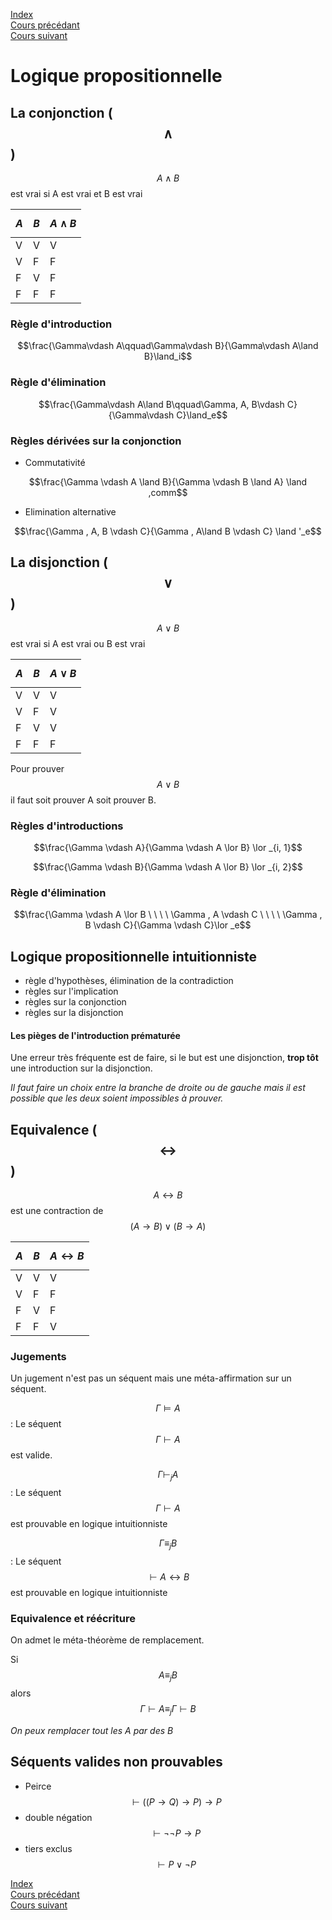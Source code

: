 <script type="text/javascript" src="https://cdnjs.cloudflare.com/ajax/libs/mathjax/2.7.7/latest.js?config=TeX-MML-AM_CHTML"></script>

[Index](./index.md)  
[Cours précédant](./cours_5.md)  
[Cours suivant](./cours_7.md)


# Logique propositionnelle

## La conjonction ($$\land$$)

$$A \land B$$ est vrai si A est vrai et B est vrai

|$$A$$|$$B$$|$$A\land B$$|
|-|-|-|
|V|V|V|
|V|F|F|
|F|V|F|
|F|F|F|

### Règle d'introduction

$$\frac{\Gamma\vdash A\qquad\Gamma\vdash B}{\Gamma\vdash A\land B}\land_i$$

### Règle d'élimination

$$\frac{\Gamma\vdash A\land B\qquad\Gamma, A, B\vdash C}{\Gamma\vdash C}\land_e$$


### Règles dérivées sur la conjonction

- Commutativité

$$\frac{\Gamma \vdash A \land B}{\Gamma \vdash B \land A} \land ,comm$$

- Elimination alternative

$$\frac{\Gamma , A, B \vdash C}{\Gamma , A\land B \vdash C} \land '_e$$


## La disjonction ($$\lor$$)

$$A \lor B$$ est vrai si A est vrai ou B est vrai

|$$A$$|$$B$$|$$A\lor B$$|
|-|-|-|
|V|V|V|
|V|F|V|
|F|V|V|
|F|F|F|

Pour prouver $$A\lor B$$ il faut soit prouver A soit prouver B.

### Règles d'introductions

$$\frac{\Gamma \vdash A}{\Gamma \vdash A \lor B} \lor _{i, 1}$$

$$\frac{\Gamma \vdash B}{\Gamma \vdash A \lor B} \lor _{i, 2}$$

### Règle d'élimination

$$\frac{\Gamma \vdash A \lor B \ \ \ \ \Gamma , A \vdash C \ \ \ \ \Gamma , B \vdash C}{\Gamma \vdash C}\lor _e$$

## Logique propositionnelle intuitionniste

- règle d'hypothèses, élimination de la contradiction
- règles sur l'implication
- règles sur la conjonction
- règles sur la disjonction

#### Les pièges de l'introduction prématurée

Une erreur très fréquente est de faire, si le but est une disjonction, **trop tôt** une introduction sur la disjonction.

*Il faut faire un choix entre la branche de droite ou de gauche mais il est possible que les deux soient impossibles à prouver.*

## Equivalence ($$\leftrightarrow$$)

$$A\leftrightarrow B$$ est une contraction de $$(A\to B) \lor (B\to A)$$

|$$A$$|$$B$$|$$A\leftrightarrow B$$|
|-|-|-|
|V|V|V|
|V|F|F|
|F|V|F|
|F|F|V|

### Jugements

Un jugement n'est pas un séquent mais une méta-affirmation sur un séquent.

$$\Gamma \models A$$ : Le séquent $$\Gamma \vdash A$$ est valide.  

$$\Gamma \vdash _j A$$ : Le séquent $$\Gamma \vdash A$$ est prouvable en logique intuitionniste

$$\Gamma \equiv_j B$$ : Le séquent $$\vdash A \leftrightarrow B$$ est prouvable en logique intuitionniste

### Equivalence et réécriture

On admet le méta-théorème de remplacement.

Si $$A\equiv_j B$$ alors $$\Gamma\vdash A\equiv_j\Gamma\vdash B$$

*On peux remplacer tout les A par des B*

## Séquents valides non prouvables

- Peirce $$\vdash ((P\to Q)\to P)\to P$$
- double négation $$\vdash \neg\neg P \to P$$
- tiers exclus $$\vdash P \lor \neg P$$

[Index](./index.md)  
[Cours précédant](./cours_5.md)  
[Cours suivant](./cours_7.md)
